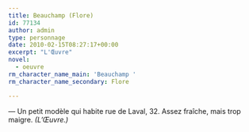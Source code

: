 ```yaml
---
title: Beauchamp (Flore)
id: 77134
author: admin
type: personnage
date: 2010-02-15T08:27:17+00:00
excerpt: "L'Œuvre"
novel:
  - oeuvre
rm_character_name_main: 'Beauchamp '
rm_character_name_secondary: Flore

---
```

— Un petit modèle qui habite rue de Laval, 32. Assez fraîche, mais trop maigre. _(L&rsquo;Œuvre.)_